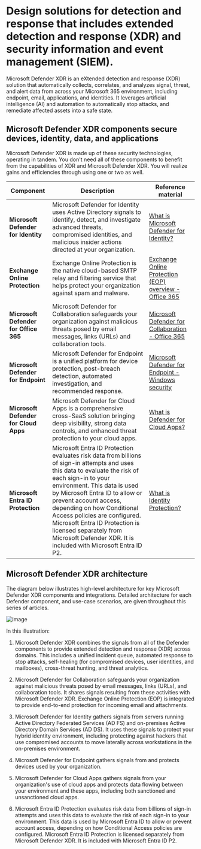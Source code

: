 # Design solutions for detection and response that includes extended detection and response (XDR) and security information and event management (SIEM).

Microsoft Defender XDR is an eXtended detection and response (XDR) solution that automatically collects, correlates, and analyzes signal, threat, and alert data from across your Microsoft 365 environment, including endpoint, email, applications, and identities. It leverages artificial intelligence (AI) and automation to automatically stop attacks, and remediate affected assets into a safe state.

## Microsoft Defender XDR components secure devices, identity, data, and applications

Microsoft Defender XDR is made up of these security technologies, operating in tandem. You don't need all of these components to benefit from the capabilities of XDR and Microsoft Defender XDR. You will realize gains and efficiencies through using one or two as well.

| **Component**                        | **Description**                                                                                                                                       | **Reference material**                                           |
|--------------------------------------|-------------------------------------------------------------------------------------------------------------------------------------------------------|-----------------------------------------------------------------|
| **Microsoft Defender for Identity**  | Microsoft Defender for Identity uses Active Directory signals to identify, detect, and investigate advanced threats, compromised identities, and malicious insider actions directed at your organization. | [What is Microsoft Defender for Identity?](https://www.microsoft.com/en-us/microsoft-defender) |
| **Exchange Online Protection**       | Exchange Online Protection is the native cloud-based SMTP relay and filtering service that helps protect your organization against spam and malware. | [Exchange Online Protection (EOP) overview - Office 365](https://docs.microsoft.com/en-us/exchange/antispam-and-antivirus/antispam) |
| **Microsoft Defender for Office 365**| Microsoft Defender for Collaboration safeguards your organization against malicious threats posed by email messages, links (URLs) and collaboration tools. | [Microsoft Defender for Collaboration - Office 365](https://learn.microsoft.com/en-us/microsoft-365/security/office-365-security/defender-for-office-365?view=o365-worldwide) |
| **Microsoft Defender for Endpoint**  | Microsoft Defender for Endpoint is a unified platform for device protection, post-breach detection, automated investigation, and recommended response. | [Microsoft Defender for Endpoint - Windows security](https://www.microsoft.com/en-us/microsoft-defender) |
| **Microsoft Defender for Cloud Apps**| Microsoft Defender for Cloud Apps is a comprehensive cross-SaaS solution bringing deep visibility, strong data controls, and enhanced threat protection to your cloud apps. | [What is Defender for Cloud Apps?](https://learn.microsoft.com/en-us/microsoft-365/security/defender-cloud-apps/what-is-microsoft-defender-for-cloud-apps?view=o365-worldwide) |
| **Microsoft Entra ID Protection**    | Microsoft Entra ID Protection evaluates risk data from billions of sign-in attempts and uses this data to evaluate the risk of each sign-in to your environment. This data is used by Microsoft Entra ID to allow or prevent account access, depending on how Conditional Access policies are configured. Microsoft Entra ID Protection is licensed separately from Microsoft Defender XDR. It is included with Microsoft Entra ID P2. | [What is Identity Protection?](https://learn.microsoft.com/en-us/azure/active-directory/identity-protection/overview) |

## Microsoft Defender XDR architecture

The diagram below illustrates high-level architecture for key Microsoft Defender XDR components and integrations. Detailed architecture for each Defender component, and use-case scenarios, are given throughout this series of articles.

![image](https://github.com/user-attachments/assets/6129965b-655c-4c8a-8059-71ca4aaadd0e)

In this illustration:

1) Microsoft Defender XDR combines the signals from all of the Defender components to provide extended detection and response (XDR) across domains. This includes a unified incident queue, automated response to stop attacks, self-healing (for compromised devices, user identities, and mailboxes), cross-threat hunting, and threat analytics.

2) Microsoft Defender for Collaboration safeguards your organization against malicious threats posed by email messages, links (URLs), and collaboration tools. It shares signals resulting from these activities with Microsoft Defender XDR. Exchange Online Protection (EOP) is integrated to provide end-to-end protection for incoming email and attachments.

3) Microsoft Defender for Identity gathers signals from servers running Active Directory Federated Services (AD FS) and on-premises Active Directory Domain Services (AD DS). It uses these signals to protect your hybrid identity environment, including protecting against hackers that use compromised accounts to move laterally across workstations in the on-premises environment.

4) Microsoft Defender for Endpoint gathers signals from and protects devices used by your organization.

5) Microsoft Defender for Cloud Apps gathers signals from your organization's use of cloud apps and protects data flowing between your environment and these apps, including both sanctioned and unsanctioned cloud apps.

6) Microsoft Entra ID Protection evaluates risk data from billions of sign-in attempts and uses this data to evaluate the risk of each sign-in to your environment. This data is used by Microsoft Entra ID to allow or prevent account access, depending on how Conditional Access policies are configured. Microsoft Entra ID Protection is licensed separately from Microsoft Defender XDR. It is included with Microsoft Entra ID P2.
